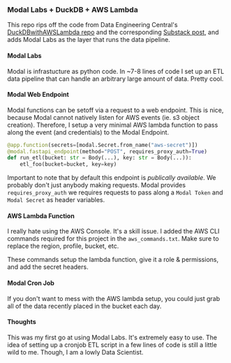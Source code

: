 ### Modal Labs + DuckDB + AWS Lambda

This repo rips off the code from Data Engineering Central's [DuckDBwithAWSLambda repo](https://github.com/danielbeach/DuckDBwithAWSLambda) and the corresponding [Substack post](https://dataengineeringcentral.substack.com/p/aws-lambda-duckdb-and-delta-lake), and adds Modal Labs as the layer that runs the data pipeline.

#### Modal Labs
Modal is infrastucture as python code. In ~7-8 lines of code I set up an ETL data pipeline that can handle an arbitrary large amount of data. Pretty cool.

#### Modal Web Endpoint
Modal functions can be setoff via a request to a web endpoint. This is nice, because Modal cannot natively listen for AWS events (ie. s3 object creation). Therefore, I setup a very minimal AWS lambda function to pass along the event (and credentials) to the Modal Endpoint.

```python
@app.function(secrets=[modal.Secret.from_name("aws-secret")])
@modal.fastapi_endpoint(method="POST", requires_proxy_auth=True)
def run_etl(bucket: str = Body(...), key: str = Body(...)):
    etl_foo(bucket=bucket, key=key)
```

Important to note that by default this endpoint is *publically available*. We probably don't just anybody making requests. Modal provides `requires_proxy_auth` we requires requests to pass along a `Modal Token` and `Modal Secret` as header variables.

#### AWS Lambda Function

I really hate using the AWS Console. It's a skill issue. I added the AWS CLI commands required for this project in the `aws_commands.txt`. Make sure to replace the region, profile, bucket, etc.

These commands setup the lambda function, give it a role & permissions, and add the secret headers.

#### Modal Cron Job

If you don't want to mess with the AWS lambda setup, you could just grab all of the data recently placed in the bucket each day. 


#### Thoughts

This was my first go at using Modal Labs. It's extremely easy to use. The idea of setting up a cronjob ETL script in a few lines of code is still a little wild to me. Though, I am a lowly Data Scientist. 
